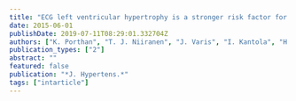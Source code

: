 ```yaml
---
title: "ECG left ventricular hypertrophy is a stronger risk factor for incident cardiovascular events in women than in men in the general population"
date: 2015-06-01
publishDate: 2019-07-11T08:29:01.332704Z
authors: ["K. Porthan", "T. J. Niiranen", "J. Varis", "I. Kantola", "H. Karanko", "M. Kahonen", "M. S. Nieminen", "V. Salomaa", "H. V. Huikuri", "A. M. Jula"]
publication_types: ["2"]
abstract: ""
featured: false
publication: "*J. Hypertens.*"
tags: ["intarticle"]
---
```


